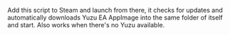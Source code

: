 Add this script to Steam and launch from there, it checks for updates and automatically downloads Yuzu EA AppImage into the same folder of itself and start. Also works when there's no Yuzu available.
